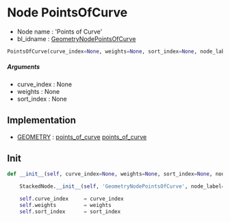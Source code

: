 # Node PointsOfCurve

- Node name : 'Points of Curve'
- bl_idname : [GeometryNodePointsOfCurve](https://docs.blender.org/api/current/bpy.types.GeometryNodePointsOfCurve.html)


``` python
PointsOfCurve(curve_index=None, weights=None, sort_index=None, node_label=None, node_color=None)
```
##### Arguments

- curve_index : None
- weights : None
- sort_index : None

## Implementation

- [GEOMETRY](/docs/GeoNodes/GEOMETRY.md) : [points_of_curve](/docs/GeoNodes/socket_GEOMETRY.md#points_of_curve) [points_of_curve](/docs/GeoNodes/socket_GEOMETRY.md#points_of_curve)

## Init

``` python
def __init__(self, curve_index=None, weights=None, sort_index=None, node_label=None, node_color=None):

    StackedNode.__init__(self, 'GeometryNodePointsOfCurve', node_label=node_label, node_color=node_color)

    self.curve_index     = curve_index
    self.weights         = weights
    self.sort_index      = sort_index
```
